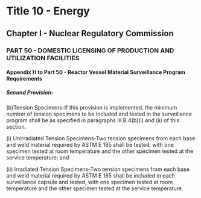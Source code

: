 
# Title 10 - Energy
## Chapter I - Nuclear Regulatory Commission
### PART 50 - DOMESTIC LICENSING OF PRODUCTION AND UTILIZATION FACILITIES
#### Appendix H to Part 50 - Reactor Vessel Material Surveillance Program Requirements
##### Second Provision:

(b)Tension Specimens-If this provision is implemented, the minimum number of tension specimens to be included and tested in the surveillance program shall be as specified in paragraphs III.B.4(b)(i) and (ii) of this section.

(i) Unirradiated Tension Specimens-Two tension specimens from each base and weld material required by ASTM E 185 shall be tested, with one specimen tested at room temperature and the other specimen tested at the service temperature; and

(ii) Irradiated Tension Specimens-Two tension specimens from each base and weld material required by ASTM E 185 shall be included in each surveillance capsule and tested, with one specimen tested at room temperature and the other specimen tested at the service temperature.
